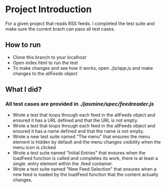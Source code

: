 # Project Introduction 

For a given project that reads RSS feeds. I completed the  test suite and make sure the current brach can pass all test cases.


## How to run
* Clone this branch to your localhost
* Open index.html to run the test
* To make changes and see how it works, open *./js/app.js* and make changes to the *allFeeds* object


## What I did?
### All test cases are provided in *./jasmine/spec/feedreader.js*
* Wrote a test that loops through each feed in the allFeeds object and ensured it has a URL defined and that the URL is not empty.
* Wrote a test that loops through each feed in the allFeeds object and ensured it has a name defined and that the name is not empty.
* Wrote a new test suite named "The menu" that ensures the menu element is hidden by default and the menu changes visibility when the menu icon is clicked
* Wrote a test suite named "Initial Entries" that ensures when the loadFeed function is called and completes its work, there is at least a single .entry element within the .feed container.
* Wrote a test suite named "New Feed Selection" that ensures when a new feed is loaded by the loadFeed function that the content actually changes.


